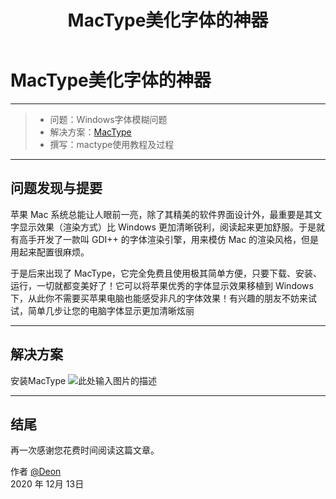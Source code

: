 ﻿---
layout: mypost
title: MacType美化字体的神器
categories: [windows]
---
# MacType美化字体的神器

------
> * 问题：Windows字体模糊问题
> * 解决方案：[MacType](https://www.mactype.net/)
> * 撰写：mactype使用教程及过程

------
## 问题发现与提要
苹果 Mac 系统总能让人眼前一亮，除了其精美的软件界面设计外，最重要是其文字显示效果（渲染方式）比 Windows 更加清晰锐利，阅读起来更加舒服。于是就有高手开发了一款叫 GDI++ 的字体渲染引擎，用来模仿 Mac 的渲染风格，但是用起来配置很麻烦。

于是后来出现了 MacType，它完全免费且使用极其简单方便，只要下载、安装、运行，一切就都变美好了！它可以将苹果优秀的字体显示效果移植到 Windows 下，从此你不需要买苹果电脑也能感受非凡的字体效果！有兴趣的朋友不妨来试试，简单几步让您的电脑字体显示更加清晰炫丽

------
## 解决方案
安装MacType
![此处输入图片的描述][1]

------
## 结尾
再一次感谢您花费时间阅读这篇文章。

作者 [@Deon][4]     
2020 年 12月 13日    

[^LaTeX]: 支持 **LaTeX** 编辑显示支持，例如：$\sum_{i=1}^n a_i=0$， 访问 [MathJax][5] 参考更多使用方法。

[^code]: 代码高亮功能支持包括 Java, Python, JavaScript 在内的，**四十一**种主流编程语言。


  [1]: https://pic4.zhimg.com/v2-0dbc6bdf848e6b8a6d151f0af3c77326_r.jpg
  [2]: https://www.zybuluo.com/mdeditor?url=https://www.zybuluo.com/static/editor/md-help.markdown
  [3]: https://www.zybuluo.com/mdeditor?url=https://www.zybuluo.com/static/editor/md-help.markdown#cmd-markdown-高阶语法手册
  [4]: http://deoncn.top
  [5]: http://meta.math.stackexchange.com/questions/5020/mathjax-basic-tutorial-and-quick-reference
